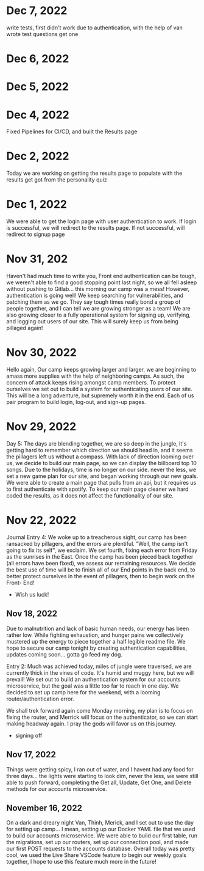 # Dec 7, 2022
write tests, first didn't work due to authentication, with the help of van wrote test questions get one

# Dec 6, 2022

# Dec 5, 2022

# Dec 4, 2022
Fixed Pipelines for CI/CD, and built the Results page


# Dec 2, 2022

Today we are working on getting the results page to populate with the results get got from the personality quiz

# Dec 1, 2022

We were able to get the login page with user authentication to work. If login is successful, we will redirect to the results page. If not successful, will redirect to signup page

# Nov 31, 202
Haven't had much time to write you,
Front end authentication can be tough, we weren't able to find a good stopping point last night, so we all fell asleep without pushing to Gitlab... this morning our camp was a mess! However, authentication is going well! We keep searching for vulnerabilities, and patching them as we go. They say tough times really bond a group of people together, and I can tell we are growing stronger as a team! We are also growing closer to a fully operational system for signing up, verifying, and logging out users of our site.
This will surely keep us from being pillaged again!

# Nov 30, 2022
Hello again,
Our camp keeps growing larger and larger, we are beginning to amass more supplies with the help of neighboring camps. As such, the concern of attack keeps rising amongst camp
members. To protect ourselves we set out to build a system for authenticating users of our site. This will be a long adventure, but supremely worth it in the end.
Each of us pair program to build login, log-out, and sign-up pages.

# Nov 29, 2022

Day 5:
The days are blending together, we are so deep in the jungle, it's getting hard to remember which direction we should head in, and it seems the pillagers left us without a compass.
With lack of direction looming over us, we decide to build our main page, so we can display the billboard top 10 songs. Due to the holidays, time is no longer on our side. never the less, we set a new game plan for our site, and began working through our new goals. We were able to create a main page that pulls from an api, but it requires us to first authenticate with spotify. To keep our main page cleaner we hard coded the results, as it does not affect the functionality of our site.


# Nov 22, 2022

Journal Entry 4:
We woke up to a treacherous sight, our camp has been ransacked by pillagers, and the errors are plentiful. "Well, the camp isn't going to fix its self", we exclaim. We set fourth, fixing
each error from Friday as the sunrises in the East. Once the camp has been pieced back together (all errors have been fixed), we assess our remaining resources. We decide the best use of time will be to finish all of our End points in the back end, to better protect ourselves in the event of pillagers, then to begin work on the Front- End!
- Wish us luck!

## Nov 18, 2022

Due to malnutrition and lack of basic human needs, our energy has been rather low. While fighting exhaustion, and hunger pains we collectively mustered up the energy to piece together a half legible readme file. We hope to
secure our camp tonight by creating authentication capabilities, updates coming soon... gotta go feed my dog.

Entry 2:
Much was achieved today,
miles of jungle were traversed, we are currently thick in the vines of code. It's humid and muggy here, but we will prevail!
We set out to build an authentication system for our accounts microservice, but the goal was a little too far to reach in one day. We decided to set up camp here for the weekend, with a looming router/authentication error.

We shall trek forward again come Monday morning, my plan is to focus on fixing the router, and Merrick will focus on the authenticator, so we can start making headway again.
I pray the gods will favor us on this journey.
 - signing off

## Nov 17, 2022

Things were getting spicy, I ran out of water, and I havent had any food for three days... the lights were starting to look dim, never the less, we were still able to push forward, completing the Get all, Update, Get One, and Delete methods for our accounts microservice.


## November 16, 2022

On a dark and dreary night Van, Thinh, Merick, and I set out to use the day for setting up camp... I mean, setting up our Docker YAML file that we used to build our accounts microservice.
We were able to build our first table, run the migrations, set up our routers, set up our connection pool, and made our first POST requests to the accounts database.
Overall today was pretty cool, we used the Live Share VSCode feature to begin our weekly goals together, I hope to use this feature much more in the future!
